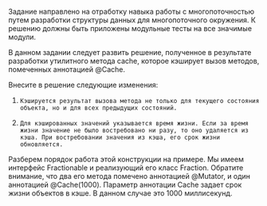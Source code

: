Задание направлено на отработку навыка работы с многопоточностью путем разработки структуры данных для многопоточного окружения. К решению должны быть приложены модульные тесты на все значимые модули.

В данном задании следует развить решение, полученное в результате разработки утилитного метода cache, которое кэширует вызов методов, помеченных аннотацией @Cache.

Внесите в решение следующие изменения:

1)     Кэшируется результат вызова метода не только для текущего состояния объекта, но и для всех предыдущих состояний.

2)     Для кэшированных значений указывается время жизни. Если за время жизни значение не было востребовано ни разу, то оно удаляется из кэша. При востребовании значения из кэша, его срок жизни обновляется.

Разберем порядок работа этой конструкции на примере. Мы имеем интерфейс Fractionable и реализующий его класс Fraction. Обратите внимание, что два его метода помечено аннотацией @Mutator, и один аннотацией @Cache(1000). Параметр аннотации Cache задает срок жизни объектов в кэше. В данном случае это 1000 миллисекунд.